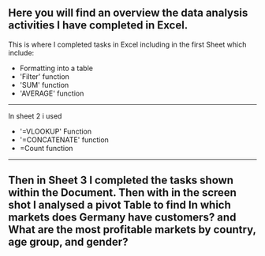 
Here you will find an overview the data analysis activities I have completed in Excel.
-----------------------------------

This is where I completed tasks in Excel including in the first Sheet which include:
*  Formatting into a table 
* 'Filter' function
* 'SUM' function
* 'AVERAGE' function
---------------------------------------
  
   In sheet 2 i used 
*  '=VLOOKUP' Function
*  '=CONCATENATE' function
*   =Count function
---------------------------------------

Then in Sheet 3 I completed the tasks shown within the Document. Then with in the screen shot I analysed a pivot Table to find In which markets does Germany have customers? and What are the most profitable markets by country, age group, and gender?
--------------------------------

